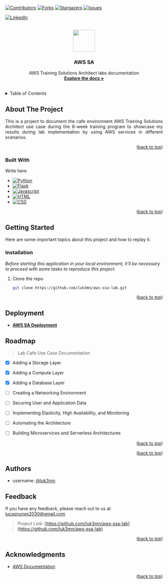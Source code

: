 <a name="aws-ssa-lab"></a>

[![Contributors][contributors-shield]][contributors-url]
[![Forks][forks-shield]][forks-url]
[![Stargazers][stars-shield]][stars-url]
[![Issues][issues-shield]][issues-url]
<!-- [![MIT License][license-shield]][license-url] -->
[![LinkedIn][linkedin-shield]][linkedin-url]



<!-- PROJECT LOGO -->
<br />
<div align="center">
  <a href="https://github.com/luk3mn/aws-ssa-lab">
    <img width="70" src="https://upload.wikimedia.org/wikipedia/commons/thumb/5/5c/AWS_Simple_Icons_AWS_Cloud.svg/1024px-AWS_Simple_Icons_AWS_Cloud.svg.png">
  </a>

  <h3 align="center">AWS SA</h3>

  <p align="center">
    AWS Training Solutions Architect labs documentation
    <br />
    <a href="https://github.com/luk3mn/aws-ssa-lab/README.md"><strong>Explore the docs »</strong></a>
    <br />
    <br />
  </p>
</div>



<!-- TABLE OF CONTENTS -->
<details>
  <summary>Table of Contents</summary>
  <ol>
    <li>
      <a href="#about-the-project">About The Project</a>
      <ul>
        <li><a href="#built-with">Built With</a></li>
      </ul>
    </li>
    <li>
      <a href="#getting-started">Getting Started</a>
      <ul>
        <!-- <li><a href="#prerequisites">Prerequisites</a></li> -->
        <li><a href="#installation">Installation</a></li>
      </ul>
    </li>
    <!-- <li><a href="#usage">Usage</a></li> -->
    <li><a href="#roadmap">Roadmap</a></li>
    <li><a href="#authors">Authors</a></li>
    <li><a href="#feedback">Feedback</a></li>
    <li><a href="#acknowledgments">Acknowledgments</a></li>
  </ol>
</details>



<!-- ABOUT THE PROJECT -->
## About The Project

<p align="justify">
  This is a project to document the cafe environment AWS Training Solutions Architect use case during the 8-week training program to showcase my results during lab implementation by using AWS services in different scenarios.
</p> 


<p align="right">(<a href="#aws-ssa-lab">back to top</a>)</p>



### Built With

Write here


* [![Python][Python]][Python-url]
* [![Flask][Flask]][Flask-url]
* [![Javascript][Javascript]][Javascript-url]
* [![HTML][HTML]][HTML-url]
* [![CSS][CSS]][CSS-url]

<p align="right">(<a href="#aws-ssa-lab">back to top</a>)</p>



<!-- GETTING STARTED -->
## Getting Started

Here are some important topics about this project and how to replay it.

### Installation

_Before starting this application in your local environment, it'll be necessary to proceed with some tasks to reproduce this project._

1. Clone the repo
   ```sh
   git clone https://github.com/luk3mn/aws-ssa-lab.git
   ```

<p align="right">(<a href="#aws-ssa-lab">back to top</a>)</p>



<!-- USAGE EXAMPLES -->
<!-- ## Usage / Examples -->

<!-- ### Screenshots -->

## Deployment
- [**AWS SA Deployment**](https://aws-sa.vercel.app/)



<!-- ROADMAP -->
## Roadmap

> Lab Cafe Use Case Documentation
- [x] Adding a Storage Layer
- [x] Adding a Compute Layer
- [x] Adding a Database Layer
- [ ] Creating a Networking Environment
- [ ] Securing User and Application Data
- [ ] Implementing Elasticity, High Availability, and Monitoring
- [ ] Automating the Architecture
- [ ] Building Microservices and Serverless Architectures



<p align="right">(<a href="#aws-ssa-lab">back to top</a>)</p>

<!-- ## Lessons Learned

What did you learn while building this project? What challenges did you face and how did you overcome them? -->

<!-- LICENSE -->
<!-- ## License -->

<!-- Distributed under the MIT License. See `LICENSE.txt` for more information. -->

<p align="right">(<a href="#aws-ssa-lab">back to top</a>)</p>


<!-- CONTACT -->
## Authors

- username: [@luk3mn](https://www.github.com/luk3mn)

## Feedback

If you have any feedback, please reach out to us at lucasnunes2030@gmail.com

> Project Link: [https://github.com/luk3mn/aws-ssa-lab](https://github.com/luk3mn/aws-ssa-lab)

<p align="right">(<a href="#aws-ssa-lab">back to top</a>)</p>


<!-- ACKNOWLEDGMENTS -->
## Acknowledgments

* [AWS Documentation](https://docs.aws.amazon.com/)


<p align="right">(<a href="#aws-ssa-lab">back to top</a>)</p>



<!-- MARKDOWN LINKS & IMAGES --
<!-- https://www.markdownguide.org/basic-syntax/#reference-style-links -->
[contributors-shield]: https://img.shields.io/github/contributors/luk3mn/aws-ssa-lab.svg?style=for-the-badge
[contributors-url]: https://github.com/luk3mn/aws-ssa-lab/graphs/contributors
[issues-shield]: https://img.shields.io/github/issues/luk3mn/aws-ssa-lab.svg?style=for-the-badge
[issues-url]: https://github.com/luk3mn/aws-ssa-lab/issues
[forks-shield]: https://img.shields.io/github/forks/luk3mn/aws-ssa-lab.svg?style=for-the-badge
[forks-url]: https://github.com/luk3mn/aws-ssa-lab/network/members
[stars-shield]: https://img.shields.io/github/stars/luk3mn/aws-ssa-lab.svg?style=for-the-badge
[stars-url]: https://github.com/luk3mn/aws-ssa-lab/stargazers
[license-shield]: https://img.shields.io/github/license/othneildrew/Best-README-Template.svg?style=for-the-badge
[license-url]: https://github.com/luk3mn/aws-ssa-lab/blob/master/LICENSE
[linkedin-shield]: https://img.shields.io/badge/-LinkedIn-black.svg?style=for-the-badge&logo=linkedin&colorB=555
[linkedin-url]: https://www.linkedin.com/in/lucasmaues/
[general-code-screenshot]: assets/general-project.png

<!-- Stack Shields -->
[Python]: https://img.shields.io/badge/Python-3776AB?style=for-the-badge&logo=python&logoColor=ffffff
[Python-url]: https://www.python.org/
[Flask]: https://img.shields.io/badge/Flask-000000?style=for-the-badge&logo=flask&logoColor=ffffff
[Flask-url]: https://flask.palletsprojects.com/en/3.0.x/
[Javascript]: https://img.shields.io/badge/JavaScript-F7DF1E?style=for-the-badge&logo=javascript&logoColor=black
[Javascript-url]: https://developer.mozilla.org/pt-BR/docs/Web/JavaScript
[HTML]: https://img.shields.io/badge/HTML5-E34F26?style=for-the-badge&logo=html5&logoColor=white
[HTML-url]: https://developer.mozilla.org/pt-BR/docs/Web/HTML
[CSS]: https://img.shields.io/badge/CSS-239120?&style=for-the-badge&logo=css3&logoColor=white
[CSS-url]: https://developer.mozilla.org/pt-BR/docs/Web/CSS